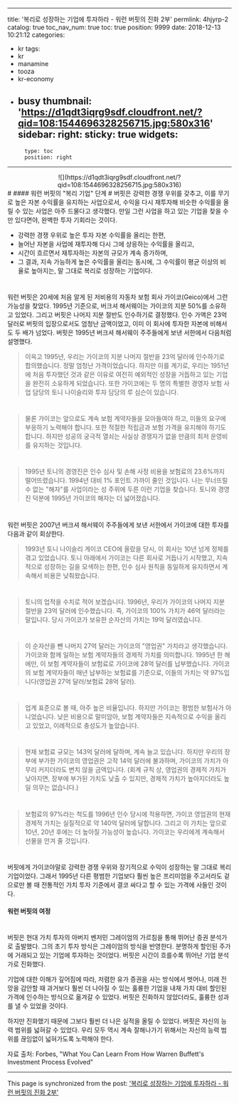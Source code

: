 
---
title: '복리로 성장하는 기업에 투자하라 - 워런 버핏의 진화 2부'
permlink: 4hjyrp-2
catalog: true
toc_nav_num: true
toc: true
position: 9999
date: 2018-12-13 10:21:12
categories:
- kr
tags:
- kr
- manamine
- tooza
- kr-economy
- busy
thumbnail: 'https://d1qdt3iqrg9sdf.cloudfront.net/?qid=108:1544696328256715.jpg:580x316'
sidebar:
    right:
        sticky: true
widgets:
    -
        type: toc
        position: right
---


<center>	
![](https://d1qdt3iqrg9sdf.cloudfront.net/?qid=108:1544696328256715.jpg:580x316)
</center>
#
#### 워런 버핏의 "복리 기업" 단계 
#
버핏은 강력한 경쟁 우위를 갖추고, 이를 무기로 높은 자본 수익률을 유지하는 사업으로서, 수익을 다시 재투자해 비슷한 수익률을 올릴 수 있는 사업은 아주 드물다고 생각했다. 만일 그런 사업을 하고 있는 기업을 찾을 수만 있다면야, 완벽한  투자 기회라는 것이다. 

- 강력한 경쟁 우위로 높은 투자 자본 수익률을 올리는 한편,  
- 늘어난 자본을 사업에 재투자해 다시 그에 상응하는 수익률을 올리고, 
- 시간이 흐르면서 재투자하는 자본의 규모가 계속 증가하며,  
- 그 결과, 지속 가능하게 높은 수익률을 올리는 동시에, 그 수익률이 평균 이상의 비율로 높아지는, 말 그대로 복리로 성장하는 기업이다.  
#
워런 버핏은 20세에 처음 알게 된 저비용의  자동차 보험 회사 가이코(Geico)에서 그런 가능성을 찾았다. 1995년 기준으로, 버크셔 해서웨이는 가이코의 지분  50%를 소유하고 있었다. 그리고 버핏은 나머지 지분 절반도 인수하기로 결정했다. 인수 가액은 23억 달러로 버핏의 입장으로서도 엄청난 금액이었고, 이미 이 회사에 투자한  자본에 비해서도 두 배가 넘었다. 버핏은 1995년 버크셔 해서웨이 주주들에게 보낸 서한에서 다음처럼 설명했다. 

>이윽고 1995년, 우리는 가이코의 지분 나머지 절반을 23억 달러에 인수하기로 합의했습니다. 정말 엄청난 가격이었습니다. 하지만 이를 계기로, 우리는 1951년에 처음 투자했던 것과 같은 이유로 여전히 예외적인 성장을 거듭하고 있는 기업을 완전히 소유하게 되었습니다. 또한 가이코에는 두 명의 특별한 경영자 보험 사업 담당의 토니 나이슬리와 투자 담당의 루 심슨이 있습니다. 
#
>물론 가이코는 앞으로도 계속 보험 계약자들을 모아들여야 하고, 이들의 요구에 부응하기 노력해야 합니다. 또한 적절한 적립금과 보험 가격을 유지해야 하기도 합니다. 하지만  성공의 궁극적 열쇠는 사실상 경쟁자가 없을 만큼의 최저 운영비를 유지하는 것입니다. 
#
>1995년 토니의 경영진은 인수 심사 및 손해 사정 비용을 보험료의 23.6%까지 떨어뜨렸습니다. 1994년 대비 1% 포인트 가까이 줄인 것입니다. 나는 무너뜨릴 수 없는 "해자"를 사업이라는 성 주위에 두른 이런 기업을 찾습니다. 토니와 경영진 덕분에 1995년 가이코의 해자는 더 넓어졌습니다. 
#
워런 버핏은 2007년 버크셔 해서웨이 주주들에게 보낸 서한에서 가이코에 대한 투자를 다음과 같이 회상한다.  

>1993년  토니 나이슬리 게이코 CEO에 올랐을 당시, 이 회사는 10년 넘게 정체를 겪고 있었습니다. 토니 아래에서 가이코는 다른 회사로 거듭나기 시작했고, 지속적으로 성장하는 길을 모색하는 한편, 인수 심사 원칙을 동일하게 유지하면서 계속해서 비용은 낮춰왔습니다.  
#
>토니의 업적을 수치로  적어 보겠습니다. 1996년, 우리가 가이코의 나머지 지분 절반을 23억 달러에 인수했습니다. 즉, 가이코의 100% 가치가 46억 달러라는 말입니다. 당시 가이코가 보유한 순자산의 가치는 19억 달러였습니다. 
#
>이 순자산을 뺀 나머지 27억 달러는 가이코의 "영업권" 가치라고 생각했습니다. 가이코와 함께 일하는 보험 계약자들의 경제적 가치를 의미합니다. 1995년 한 해에만, 이 보험 계약자들이 보험료로 가이코에 28억 달러를 납부했습니다. 가이코의 보험 계약자들이 매년 납부하는 보험료를 기준으로, 이들의 가치는 약 97%입니다(영업권 27억 달러/보험료 28억 달러). 
#
>업계 표준으로 볼 때, 아주 높은 비율입니다. 하지만 가이코는 평범한 보험사가 아니었습니다. 낮은 비용으로 말미암아, 보험 계약자들은 지속적으로 수익을 올리고 있었고, 이례적으로 충성도가 높았습니다. 
#
>현재 보험료 규모는 143억 달러에 달하며, 계속 늘고 있습니다. 하지만 우리의 장부에 부가한 가이코의 영업권은 고작 14억 달러에 불과하며, 가이코의 가치가 아무리 커지더라도 변치 않을 금액입니다. (회계 규칙 상, 영업권의 경제적 가치가 낮아지면, 장부에 부가된 가치도 낮출 수 있지만, 경제적 가치가 높아지더라도 높일 의무는 없습니다.) 
#
>보험료의 97%라는 척도를 1996년 인수 당시에 적용하면, 가이코 영업권의 현재  경제적 가치는 실질적으로 약 140억 달러에 달합니다. 그리고 이 가치는 앞으로 10년, 20년 후에는 더 높아질 가능성이 높습니다. 가이코는 우리에게 계속해서 선물을 안겨 줄 것입니다. 
#
버핏에게 가이코야말로 강력한 경쟁 우위와 장기적으로 수익이 성장하는 말 그대로 복리 기업이었다. 그래서 1995년 다른 평범한 기업보다 훨씬 높은 프리미엄을 주고서라도 겉으로만 볼 때 전통적인 가치 투자 기준에서 결코 싸다고 할 수 있는 가격에 사들인 것이다. 

#### 워런 버핏의 여정 
#
버핏은 현대 가치 투자의 아버지 벤저민 그레이엄의 가르침을 통해 뛰어난 증권 분석가로 출발했다. 그의 초기 투자 방식은  그레이엄의 방식을 반영한다. 분명하게 할인된 주가에 거래되고 있는 기업에 투자하는 것이었다. 버핏은 시간이 흐를수록  뛰어난 기업 분석가로 진화했다. 

기업에 대한 이해가 깊어짐에 따라, 저렴한 유가 증권을 사는 방식에서 벗어나, 미래 전망을 감안할 때 과거보다 훨씬 더 나아질 수 있는 훌륭한 기업을 내재 가치 대비 할인된 가격에 인수하는 방식으로 옮겨갈 수 있었다. 버핏은 진화하지 않았더라도, 훌륭한 성과를 낼 수 있었을 것이다. 

하지만 진화했기 때문에 그보다 훨씬 더 나은 실적을 올릴 수 있었다. 버핏은 자신의 능력 범위를 넓혀갈 수 있었다. 우리 모두 역시 계속 잘해나가기 위해서는 자신의 능력 범위를 끊임없이 넓혀가도록 노력해야 한다.

자료 출처: Forbes, "What You Can Learn From How Warren Buffett's Investment Process Evolved"

- - -

This page is synchronized from the post: ['복리로 성장하는 기업에 투자하라 - 워런 버핏의 진화 2부'](https://steemit.com/@pius.pius/4hjyrp-2)
